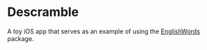 # Descramble

A toy iOS app that serves as an example of using the [EnglishWords](https://github.com/KeithErmel/EnglishWords) package.
